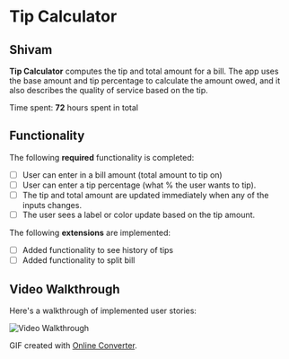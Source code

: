 # Tip Calculator 

## Shivam

**Tip Calculator** computes the tip and total amount for a bill. The app uses the base amount and tip percentage to calculate the amount owed, and it also describes the quality of service based on the tip.

Time spent: **72** hours spent in total

## Functionality 

The following **required** functionality is completed:

* [ ] User can enter in a bill amount (total amount to tip on)
* [ ] User can enter a tip percentage (what % the user wants to tip).
* [ ] The tip and total amount are updated immediately when any of the inputs changes.
* [ ] The user sees a label or color update based on the tip amount. 

The following **extensions** are implemented:

* [ ] Added functionality to see history of tips
* [ ] Added functionality to split bill

## Video Walkthrough

Here's a walkthrough of implemented user stories:

<img src='https://imgur.com/a/3YGmc9E' title='Video Walkthrough' width='' alt='Video Walkthrough' />

GIF created with [Online Converter](https://www.onlineconverter.com/).